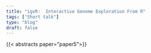 ```yaml
---
title: "igvR:  Interactive Genome Exploration From R"
tags: ["Short talk"]
type: "blog"
draft: false
---
```


{{< abstracts paper="paper5">}}


